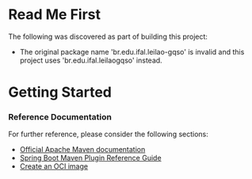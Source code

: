 # Read Me First
The following was discovered as part of building this project:

* The original package name 'br.edu.ifal.leilao-gqso' is invalid and this project uses 'br.edu.ifal.leilaogqso' instead.

# Getting Started

### Reference Documentation
For further reference, please consider the following sections:

* [Official Apache Maven documentation](https://maven.apache.org/guides/index.html)
* [Spring Boot Maven Plugin Reference Guide](https://docs.spring.io/spring-boot/docs/2.4.4/maven-plugin/reference/html/)
* [Create an OCI image](https://docs.spring.io/spring-boot/docs/2.4.4/maven-plugin/reference/html/#build-image)


